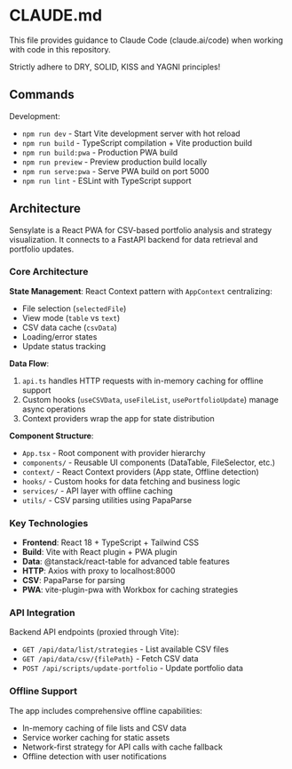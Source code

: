 # CLAUDE.md

This file provides guidance to Claude Code (claude.ai/code) when working with code in this repository.

Strictly adhere to DRY, SOLID, KISS and YAGNI principles!

## Commands

Development:
- `npm run dev` - Start Vite development server with hot reload
- `npm run build` - TypeScript compilation + Vite production build
- `npm run build:pwa` - Production PWA build
- `npm run preview` - Preview production build locally
- `npm run serve:pwa` - Serve PWA build on port 5000
- `npm run lint` - ESLint with TypeScript support

## Architecture

Sensylate is a React PWA for CSV-based portfolio analysis and strategy visualization. It connects to a FastAPI backend for data retrieval and portfolio updates.

### Core Architecture

**State Management**: React Context pattern with `AppContext` centralizing:
- File selection (`selectedFile`)
- View mode (`table` vs `text`)
- CSV data cache (`csvData`)
- Loading/error states
- Update status tracking

**Data Flow**: 
1. `api.ts` handles HTTP requests with in-memory caching for offline support
2. Custom hooks (`useCSVData`, `useFileList`, `usePortfolioUpdate`) manage async operations
3. Context providers wrap the app for state distribution

**Component Structure**:
- `App.tsx` - Root component with provider hierarchy
- `components/` - Reusable UI components (DataTable, FileSelector, etc.)
- `context/` - React Context providers (App state, Offline detection)
- `hooks/` - Custom hooks for data fetching and business logic
- `services/` - API layer with offline caching
- `utils/` - CSV parsing utilities using PapaParse

### Key Technologies

- **Frontend**: React 18 + TypeScript + Tailwind CSS
- **Build**: Vite with React plugin + PWA plugin
- **Data**: @tanstack/react-table for advanced table features
- **HTTP**: Axios with proxy to localhost:8000
- **CSV**: PapaParse for parsing
- **PWA**: vite-plugin-pwa with Workbox for caching strategies

### API Integration

Backend API endpoints (proxied through Vite):
- `GET /api/data/list/strategies` - List available CSV files
- `GET /api/data/csv/{filePath}` - Fetch CSV data
- `POST /api/scripts/update-portfolio` - Update portfolio data

### Offline Support

The app includes comprehensive offline capabilities:
- In-memory caching of file lists and CSV data
- Service worker caching for static assets
- Network-first strategy for API calls with cache fallback
- Offline detection with user notifications